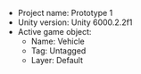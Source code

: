 <!-- UNITY CODE ASSIST INSTRUCTIONS START -->
- Project name: Prototype 1
- Unity version: Unity 6000.2.2f1
- Active game object:
  - Name: Vehicle
  - Tag: Untagged
  - Layer: Default
<!-- UNITY CODE ASSIST INSTRUCTIONS END -->